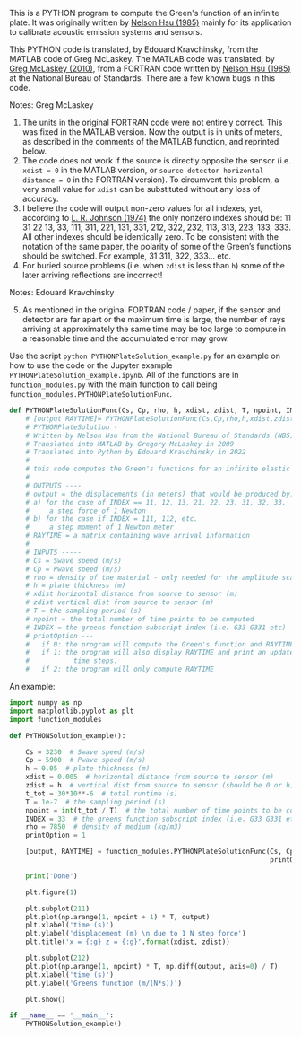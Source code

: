 This is a PYTHON program to compute the Green's function of an infinite plate. It was originally written by [Nelson Hsu (1985)](https://nvlpubs.nist.gov/nistpubs/Legacy/IR/nbsir85-3234.pdf) mainly for its application to calibrate acoustic emission systems and sensors.

This PYTHON code is translated, by Edouard Kravchinsky, from the MATLAB code of Greg McLaskey. The MATLAB code was translated, by [Greg McLaskey (2010)](https://doi.org/10.1121/1.3466847), from a FORTRAN code written by [Nelson Hsu (1985)](https://nvlpubs.nist.gov/nistpubs/Legacy/IR/nbsir85-3234.pdf) at the National Bureau of Standards. There are a few known bugs in this code.

Notes: Greg McLaskey

1)	The units in the original FORTRAN code were not entirely correct. This was fixed in the MATLAB version. Now the output is in units of meters, as described in the comments of the MATLAB function, and reprinted below.
2)	The code does not work if the source is directly opposite the sensor (i.e. ```xdist = 0``` in the MATLAB version, or ```source-detector horizontal distance = 0``` in the FORTRAN version). To circumvent this problem, a very small value for ```xdist``` can be substituted without any loss of accuracy. 
3)	I believe the code will output non-zero values for all indexes, yet, according to [L. R. Johnson (1974)](https://doi.org/10.1111/j.1365-246X.1974.tb02446.x) the only nonzero indexes should be: 11 31 22 13, 33, 111, 311, 221, 131, 331, 212, 322, 232, 113, 313, 223, 133, 333. All other indexes should be identically zero. To be consistent with the notation of the same paper, the polarity of some of the Green’s functions should be switched. For example, 31 311, 322, 333… etc. 
4)	For buried source problems (i.e. when ``zdist`` is less than ```h```) some of the later arriving reflections are incorrect!

Notes: Edouard Kravchinsky

5)	As mentioned in the original FORTRAN code / paper, if the sensor and detector are far apart or the maximum time is large, the number of rays arriving at approximately the same time may be too large to compute in a reasonable time and the accumulated error may grow.

Use the script ```python PYTHONPlateSolution_example.py``` for an example on how to use the code or the Jupyter example ```PYTHONPlateSolution_example.ipynb```. All of the functions are in ```function_modules.py``` with the main function to call being ```function_modules.PYTHONPlateSolutionFunc```.

```python 
def PYTHONPlateSolutionFunc(Cs, Cp, rho, h, xdist, zdist, T, npoint, INDEX, printOption):
    # [output RAYTIME]= PYTHONPlateSolutionFunc(Cs,Cp,rho,h,xdist,zdist,T,npoint,INDEX,printOption)
    # PYTHONPlateSolution -
    # Written by Nelson Hsu from the National Bureau of Standards (NBS)
    # Translated into MATLAB by Gregory McLaskey in 2009
    # Translated into Python by Edouard Kravchinsky in 2022
    #
    # this code computes the Green's functions for an infinite elastic plate
    #
    # OUTPUTS ----
    # output = the displacements (in meters) that would be produced by:
    # a) for the case of INDEX == 11, 12, 13, 21, 22, 23, 31, 32, 33.
    #     a step force of 1 Newton
    # b) for the case if INDEX = 111, 112, etc.
    #     a step moment of 1 Newton meter
    # RAYTIME = a matrix containing wave arrival information
    #
    # INPUTS -----
    # Cs = Swave speed (m/s)
    # Cp = Pwave speed (m/s)
    # rho = density of the material - only needed for the amplitude scale(kq/m^3)
    # h = plate thickness (m)
    # xdist horizontal distance from source to sensor (m)
    # zdist vertical dist from source to sensor (m)
    # T = the sampling period (s)
    # npoint = the total number of time points to be computed
    # INDEX = the greens function subscript index (i.e. G33 G331 etc)
    # printOption ---
    #   if 0: the program will compute the Green's function and RAYTIME
    #   if 1: the program will also display RAYTIME and print an update every 5
    #           time steps.
    #   if 2: the program will only compute RAYTIME
```

An example:

```python
import numpy as np
import matplotlib.pyplot as plt
import function_modules

def PYTHONSolution_example():

    Cs = 3230  # Swave speed (m/s)
    Cp = 5900  # Pwave speed (m/s)
    h = 0.05  # plate thickness (m)
    xdist = 0.005  # horizontal distance from source to sensor (m)
    zdist = h  # vertical dist from source to sensor (should be 0 or h) (m)
    t_tot = 30*10**-6  # total runtime (s)
    T = 1e-7  # the sampling period (s)
    npoint = int(t_tot / T)  # the total number of time points to be computed
    INDEX = 33  # the greens function subscript index (i.e. G33 G331 etc)
    rho = 7850  # density of medium (kg/m3)
    printOption = 1

    [output, RAYTIME] = function_modules.PYTHONPlateSolutionFunc(Cs, Cp, rho, h, xdist, zdist, T, npoint, INDEX,
                                                                 printOption)

    print('Done')

    plt.figure(1)

    plt.subplot(211)
    plt.plot(np.arange(1, npoint + 1) * T, output)
    plt.xlabel('time (s)')
    plt.ylabel('displacement (m) \n due to 1 N step force')
    plt.title('x = {:g} z = {:g}'.format(xdist, zdist))

    plt.subplot(212)
    plt.plot(np.arange(1, npoint) * T, np.diff(output, axis=0) / T)
    plt.xlabel('time (s)')
    plt.ylabel('Greens function (m/(N*s))')

    plt.show()

if __name__ == '__main__':
    PYTHONSolution_example()
```
